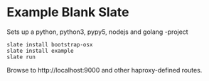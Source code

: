 
Example Blank Slate
===================

Sets up a python, python3, pypy5, nodejs and golang -project

```
slate install bootstrap-osx
slate install example
slate run
```
Browse to http://localhost:9000 and other haproxy-defined routes.

